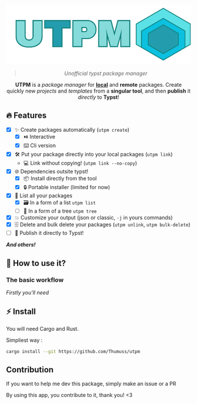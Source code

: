 <div align="center">

![UTPM logo](./logo.svg)

> _Unofficial typst package manager_

**UTPM** is a _package manager_ for **[local](https://github.com/typst/packages#local-packages)** and **remote** packages. Create quickly new _projects_ and _templates_ from a **singular tool**, and then **publish** it _directly_ to **Typst**!

</div>

## 🔥 Features

- [x] ✨ Create packages automatically (`utpm create`)
    - [x] ⏯️ Interactive
    - [x] ⌨️ Cli version
- [x] 🛠 Put your package directly into your local packages (`utpm link`)
    - 💻 Link without copying! (`utpm link --no-copy`)
- [x] 🌐 Dependencies outsite typst!
    - [x] 📦 Install directly from the tool 
    - [x] 🔒 Portable installer (limited for now)
- [x] 📃 List all your packages
    - [x] 🗃️ In a form of a list `utpm list`
    - [ ] 🌲 In a form of a tree `utpm tree`
- [x] 💥 Customize your output (json or classic, `-j` in yours commands) 
- [x] 🗄️ Delete and bulk delete your packages (`utpm unlink`, `utpm bulk-delete`)
- [ ] 🚀 Publish it directly to Typst!

***And others!***

## 🔎 How to use it?

### The basic workflow



*Firstly you'll need* 


## ⚡ Install

You will need Cargo and Rust.

Simpliest way :

```bash
cargo install --git https://github.com/Thumuss/utpm
```

## Contribution

If you want to help me dev this package, simply make an issue or a PR

By using this app, you contribute to it, thank you! <3
